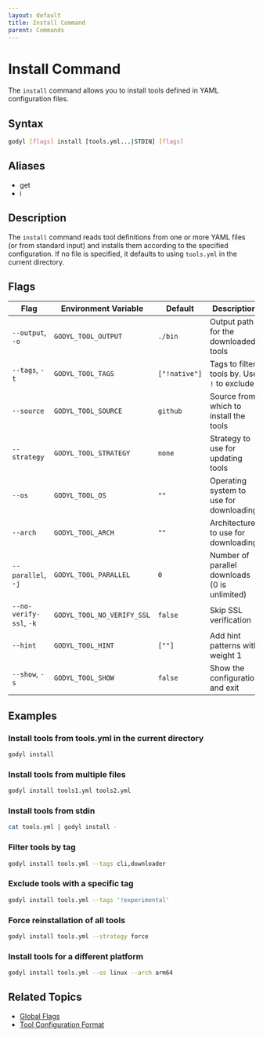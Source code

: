 ```yaml
---
layout: default
title: Install Command
parent: Commands
---
```


# Install Command

The `install` command allows you to install tools defined in YAML configuration files.

## Syntax

```sh
godyl [flags] install [tools.yml...|STDIN] [flags]
```

## Aliases

- get
- i

## Description

The `install` command reads tool definitions from one or more YAML files (or from standard input) and installs them according to the specified configuration. If no file is specified, it defaults to using `tools.yml` in the current directory.

## Flags

| Flag                    | Environment Variable       | Default       | Description                                   |
| ----------------------- | -------------------------- | ------------- | --------------------------------------------- |
| `--output`, `-o`        | `GODYL_TOOL_OUTPUT`        | `./bin`       | Output path for the downloaded tools          |
| `--tags`, `-t`          | `GODYL_TOOL_TAGS`          | `["!native"]` | Tags to filter tools by. Use `!` to exclude   |
| `--source`              | `GODYL_TOOL_SOURCE`        | `github`      | Source from which to install the tools        |
| `--strategy`            | `GODYL_TOOL_STRATEGY`      | `none`        | Strategy to use for updating tools            |
| `--os`                  | `GODYL_TOOL_OS`            | `""`          | Operating system to use for downloading       |
| `--arch`                | `GODYL_TOOL_ARCH`          | `""`          | Architecture to use for downloading           |
| `--parallel`, `-j`      | `GODYL_TOOL_PARALLEL`      | `0`           | Number of parallel downloads (0 is unlimited) |
| `--no-verify-ssl`, `-k` | `GODYL_TOOL_NO_VERIFY_SSL` | `false`       | Skip SSL verification                         |
| `--hint`                | `GODYL_TOOL_HINT`          | `[""]`        | Add hint patterns with weight 1               |
| `--show`, `-s`          | `GODYL_TOOL_SHOW`          | `false`       | Show the configuration and exit               |

## Examples

### Install tools from tools.yml in the current directory

```sh
godyl install
```

### Install tools from multiple files

```sh
godyl install tools1.yml tools2.yml
```

### Install tools from stdin

```sh
cat tools.yml | godyl install -
```

### Filter tools by tag

```sh
godyl install tools.yml --tags cli,downloader
```

### Exclude tools with a specific tag

```sh
godyl install tools.yml --tags '!experimental'
```

### Force reinstallation of all tools

```sh
godyl install tools.yml --strategy force
```

### Install tools for a different platform

```sh
godyl install tools.yml --os linux --arch arm64
```

## Related Topics

- [Global Flags](index#global-flags)
- [Tool Configuration Format](../configuration/tools#content-start)
